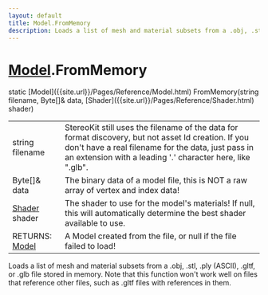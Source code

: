 ```yaml
---
layout: default
title: Model.FromMemory
description: Loads a list of mesh and material subsets from a .obj, .stl, .ply (ASCII), .gltf, or .glb file stored in memory. Note that this function won't work well on files that reference other files, such as .gltf files with references in them.
---
```

# [Model]({{site.url}}/Pages/Reference/Model.html).FromMemory

<div class='signature' markdown='1'>
static [Model]({{site.url}}/Pages/Reference/Model.html) FromMemory(string filename, Byte[]& data, [Shader]({{site.url}}/Pages/Reference/Shader.html) shader)
</div>

|  |  |
|--|--|
|string filename|StereoKit still uses the filename of the             data for format discovery, but not asset Id creation. If you              don't have a real filename for the data, just pass in an             extension with a leading '.' character here, like ".glb".|
|Byte[]& data|The binary data of a model file, this is NOT              a raw array of vertex and index data!|
|[Shader]({{site.url}}/Pages/Reference/Shader.html) shader|The shader to use for the model's materials!             If null, this will automatically determine the best shader              available to use.|
|RETURNS: [Model]({{site.url}}/Pages/Reference/Model.html)|A Model created from the file, or null if the file failed to load!|

Loads a list of mesh and material subsets from a .obj,
.stl, .ply (ASCII), .gltf, or .glb file stored in memory. Note
that this function won't work well on files that reference other
files, such as .gltf files with references in them.



